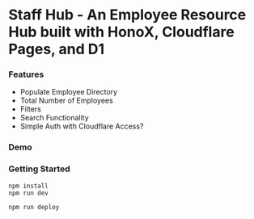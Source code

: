 # Staff Hub - An Employee Resource Hub built with HonoX, Cloudflare Pages, and D1 

### Features

- Populate Employee Directory
- Total Number of Employees
- Filters
- Search Functionality
- Simple Auth with Cloudflare Access?

### Demo

### Getting Started

```
npm install
npm run dev
```

```
npm run deploy
```
